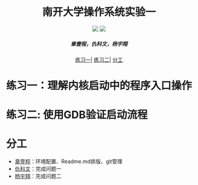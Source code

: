 <h1 align="center"> 南开大学操作系统实验一 </h1>
<p align="center">
<a href="https://cc.nankai.edu.cn/"><img src="https://img.shields.io/badge/NKU-CS-07679f"></a>
<a href="http://oslab.mobisys.cc/"><img src="https://img.shields.io/badge/NKU-OS-86006a"></a>
</p>
<h5 align="center"><em>章壹程，仇科文，杨宇翔 </em></h5>
<p align="center">
<p align="center">
  <a href="#练习一">练习一</a>|
  <a href="#练习二">练习二</a>|
  <a href="#分工">分工</a>
</p>

# 练习一：理解内核启动中的程序入口操作

# 练习二: 使用GDB验证启动流程

# 分工

- [章壹程](https://github.com/u2003yuge)：环境配置、Readme.md排版、git管理
- [仇科文](https://github.com/luyanhexay)：完成问题一
- [杨宇翔](https://github.com/sheepspacefly)：完成问题二